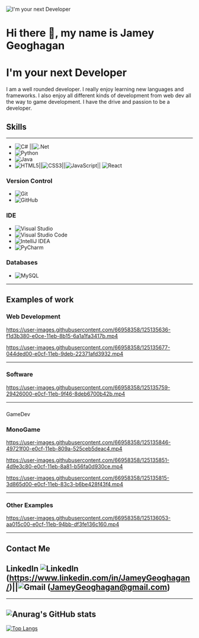  ![I'm your next Developer ](https://media-exp1.licdn.com/dms/image/C4E16AQGbs8_pB-_oqw/profile-displaybackgroundimage-shrink_200_800/0/1612444428880?e=1631145600&v=beta&t=RZYItVeSAg9fotP_j7ihHvkJt8isX5Z3GTRnCaPewMA)
# Hi there 👋, my name is Jamey Geoghagan
# I'm your next Developer
I am a well rounded developer. I really enjoy learning new languages and frameworks. I also enjoy all different kinds of development from web dev all the way to game development. I have the drive and passion to be a developer.

## Skills 
----------------------------------------------------------------------------------------------------------
* <img alt="C#" src="https://img.shields.io/badge/c%23-%23239120.svg?style=for-the-badge&logo=c-sharp&logoColor=white"/>  ||<img alt=".Net" src="https://img.shields.io/badge/.NET-5C2D91?style=for-the-badge&logo=.net&logoColor=white"/>
* <img alt="Python" src="https://img.shields.io/badge/python-%2314354C.svg?style=for-the-badge&logo=python&logoColor=white"/> 
* <img alt="Java" src="https://img.shields.io/badge/java-%23ED8B00.svg?style=for-the-badge&logo=java&logoColor=white"/>
* <img alt="HTML5" src="https://img.shields.io/badge/html5-%23E34F26.svg?style=for-the-badge&logo=html5&logoColor=white"/>||<img alt="CSS3" src="https://img.shields.io/badge/css3-%231572B6.svg?style=for-the-badge&logo=css3&logoColor=white"/>||<img alt="JavaScript" src="https://img.shields.io/badge/javascript-%23323330.svg?style=for-the-badge&logo=javascript&logoColor=%23F7DF1E"/>||	<img alt="React" src="https://img.shields.io/badge/react-%2320232a.svg?style=for-the-badge&logo=react&logoColor=%2361DAFB"/>

### Version Control
* <img alt="Git" src="https://img.shields.io/badge/git-%23F05033.svg?style=for-the-badge&logo=git&logoColor=white"/>
* <img alt="GitHub" src="https://img.shields.io/badge/github-%23121011.svg?style=for-the-badge&logo=github&logoColor=white"/>

### IDE
*	<img alt="Visual Studio" src="https://img.shields.io/badge/VisualStudio-5C2D91.svg?style=for-the-badge&logo=visual-studio&logoColor=white"/>
*	<img alt="Visual Studio Code" src="https://img.shields.io/badge/VisualStudioCode-0078d7.svg?style=for-the-badge&logo=visual-studio-code&logoColor=white"/>
*	<img alt="IntelliJ IDEA" src="https://img.shields.io/badge/IntelliJIDEA-000000.svg?style=for-the-badge&logo=intellij-idea&logoColor=white"/>
*	<img alt="PyCharm" src="https://img.shields.io/badge/pycharm-143?style=for-the-badge&logo=pycharm&logoColor=black&color=black&labelColor=green"/>

### Databases
* <img alt="MySQL" src="https://img.shields.io/badge/mysql-%2300f.svg?style=for-the-badge&logo=mysql&logoColor=white"/>




--------------------------------------------------------------------------------------------------------
## Examples of work
### Web Development 


https://user-images.githubusercontent.com/66958358/125135636-f1d3b380-e0ce-11eb-8b15-6a1a1fa3417b.mp4



https://user-images.githubusercontent.com/66958358/125135677-044ded00-e0cf-11eb-9deb-22371afd3932.mp4

------------------------------------------------------------------------------------------------------------
### Software


https://user-images.githubusercontent.com/66958358/125135759-29426000-e0cf-11eb-9f46-8deb6700b42b.mp4

------------------------------------------------------------------------------------------------------------
###
GameDev

### MonoGame

https://user-images.githubusercontent.com/66958358/125135846-49721f00-e0cf-11eb-809a-525ceb5deac4.mp4



https://user-images.githubusercontent.com/66958358/125135851-4d9e3c80-e0cf-11eb-8a81-b56fa0d930ce.mp4


https://user-images.githubusercontent.com/66958358/125135815-3d865d00-e0cf-11eb-83c3-b6be428f43f4.mp4

-------------------------------------------------------------------------------------------------------------
### Other Examples

https://user-images.githubusercontent.com/66958358/125136053-aa015c00-e0cf-11eb-94bb-df3fe136c160.mp4 



--------------------------------------------------------------------------------------------------------

## Contact Me
LinkedIn	<img alt="LinkedIn" src="https://img.shields.io/badge/linkedin-%230077B5.svg?style=for-the-badge&logo=linkedin&logoColor=white"/>(https://www.linkedin.com/in/JameyGeoghagan/)||<img alt="Gmail" src="https://img.shields.io/badge/Gmail-D14836?style=for-the-badge&logo=gmail&logoColor=white" /> (JameyGeoghagan@gmail.com)
------------------------------------------------------------------------------------------------------
------------------------------------------------------------------------------------------------------
![Anurag's GitHub stats](https://github-readme-stats.vercel.app/api?username=anuraghazra&show_icons=true&theme=dark)
------------------------------------------------------------------------------------------------------
[![Top Langs](https://github-readme-stats.vercel.app/api/top-langs/?username=Jamey0621&layout=compactshow_icons=true&theme=dark)](https://github.com/Jamey0621/github-readme-stats)
